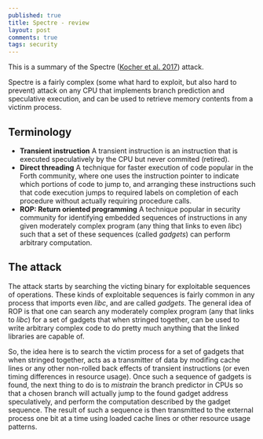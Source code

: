 ```yaml
---
published: true
title: Spectre - review
layout: post
comments: true
tags: security
---
```


This is a summary of the Spectre ([Kocher et al. 2017](https://arxiv.org/abs/1801.01203)) attack.

Spectre is a fairly complex (some what hard to exploit, but also hard to prevent) attack on any CPU that implements branch prediction and speculative execution, and can be used to retrieve memory contents from a victinm process.

## Terminology
* __Transient instruction__
  A transient instruction is an instruction that is executed speculatively by the CPU but never commited (retired).
* __Direct threading__
  A technique for faster execution of code popular in the Forth community, where one uses the instruction pointer to indicate which portions of code to jump to, and arranging these instructions such that code execution jumps to required labels on completion of each procedure without actually requiring procedure calls. 
* __ROP: Return oriented programming__
  A technique popular in security community for identifying embedded sequences of instructions in any given moderately complex program (any thing that links to even _libc_) such that a set of these sequences (called _gadgets_) can perform arbitrary computation.

## The attack

The attack starts by searching the victing binary for exploitable sequences of operations. These kinds of exploitable sequences is fairly common in any process that imports even _libc_, and are called _gadgets_. The general idea of ROP is that one can search any moderately complex program (any that links to _libc_) for a set of gadgets that when stringed together, can be used to write arbitrary complex code to do pretty much anything that the linked libraries are capable of.

So, the idea here is to search the victim process for a set of gadgets that when stringed together, acts as a transmitter of data by modifing cache lines or any other non-rolled back effects of transient instructions (or even timing differences in resource usage). Once such a sequence of gadgets is found, the next thing to do is to _mistrain_ the branch predictor in CPUs so that a chosen branch will actually jump to the found gadget address speculatively, and perform the computation described by the gadget sequence. The result of such a sequence is then transmitted to the external process one bit at a time using loaded cache lines or other resource usage patterns.
